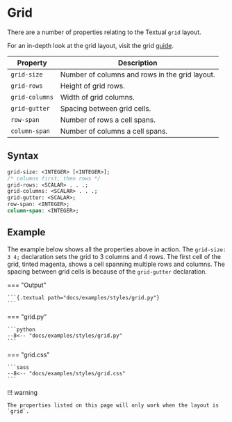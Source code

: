 # Grid

There are a number of properties relating to the Textual `grid` layout.

For an in-depth look at the grid layout, visit the grid [guide](../guide/layout.md#grid).

| Property       | Description                                    |
|----------------|------------------------------------------------|
| `grid-size`    | Number of columns and rows in the grid layout. |
| `grid-rows`    | Height of grid rows.                           |
| `grid-columns` | Width of grid columns.                         |
| `grid-gutter`  | Spacing between grid cells.                    |
| `row-span`     | Number of rows a cell spans.                   |
| `column-span`  | Number of columns a cell spans.                |

## Syntax

```sass
grid-size: <INTEGER> [<INTEGER>];
/* columns first, then rows */
grid-rows: <SCALAR> . . .;
grid-columns: <SCALAR> . . .;
grid-gutter: <SCALAR>;
row-span: <INTEGER>;
column-span: <INTEGER>;
```

## Example

The example below shows all the properties above in action.
The `grid-size: 3 4;` declaration sets the grid to 3 columns and 4 rows.
The first cell of the grid, tinted magenta, shows a cell spanning multiple rows and columns.
The spacing between grid cells is because of the `grid-gutter` declaration.

=== "Output"

    ```{.textual path="docs/examples/styles/grid.py"}
    ```

=== "grid.py"

    ```python
    --8<-- "docs/examples/styles/grid.py"
    ```

=== "grid.css"

    ```sass
    --8<-- "docs/examples/styles/grid.css"
    ```

!!! warning

    The properties listed on this page will only work when the layout is `grid`.
